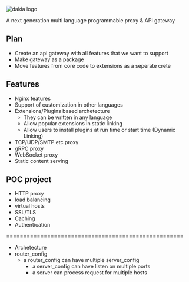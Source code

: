 <!--
```text
_______
\  ___ `'.                    .          .--.
 ' |--.\  \                 .'|          |__|
 | |    \  '              .'  |          .--.
 | |     |  '     __     <    |          |  |     __
 | |     |  |  .:--.'.    |   | ____     |  |  .:--.'.
 | |     ' .' / |   \ |   |   | \ .'     |  | / |   \ |
 | |___.' /'  `" __ | |   |   |/  .      |  | `" __ | |
/_______.'/    .'.''| |   |    /\  \     |__|  .'.''| |
\_______|/    / /   | |_  |   |  \  \         / /   | |_
              \ \._,\ '/  '    \  \  \        \ \._,\ '/
               `--'  `"  '------'  '---'       `--'  `"
```
-->

<!-- canva logo url -> https://www.canva.com/design/DAGZAdY1d9c/YCHWZRD78H5j0CAWaaF6gw/edit -->

![dakia logo](https://github.com/user-attachments/assets/7877c4bb-4358-4297-9213-e29d81550f99)

A next generation multi language programmable proxy & API gateway

## Plan

- Create an api gateway with all features that we want to support
- Make gateway as a package
- Move features from core code to extensions as a seperate crete

## Features

- Nginx features
- Support of customization in other languages
- Extensions/Plugins based archetecture
  - They can be written in any language
  - Allow popular extensions in static linking
  - Allow users to install plugins at run time or start time (Dynamic Linking)
- TCP/UDP/SMTP etc proxy
- gRPC proxy
- WebSocket proxy
- Static content serving

## POC project

- HTTP proxy
- load balancing
- virtual hosts
- SSL/TLS
- Caching
- Authentication

====================================================

- Archetecture
- router_config
  - a router_config can have multiple server_config
    - a server_config can have listen on multiple ports
    - a server can process request for multiple hosts
